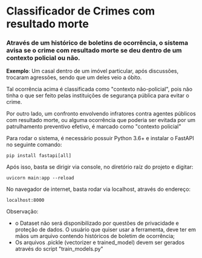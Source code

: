 # Classificador de Crimes com resultado morte
### Através de um histórico de boletins de ocorrência, o sistema avisa se o crime com resultado morte se deu dentro de um contexto policial ou não.

**Exemplo**: Um casal dentro de um imóvel particular, após discussões, trocaram agressões, sendo que um deles veio a óbito. 

Tal ocorrência acima é classificada como "contexto não-policial", pois não tinha o que ser feito pelas instituições de segurança pública para evitar o crime.  

Por outro lado, um confronto envolvendo infratores contra agentes públicos com resultado morte, ou alguma ocorrência que poderia ser evitada por um patrulhamento preventivo efetivo, é marcado como "contexto policial"

Para rodar o sistema, é necessário possuir Python 3.6+ e instalar o FastAPI no seguinte comando:
```
pip install fastapi[all]
```

Após isso, basta se dirigir via console, no diretório raíz do projeto e digitar:

```
uvicorn main:app --reload
```

No navegador de internet, basta rodar via localhost, através do endereço:

```
localhost:8000
```

Observação: 
- o Dataset não será disponibilizado por questões de privacidade e proteção de dados. O usuário que quiser usar a ferramenta, deve ter em mãos um arquivo contendo históricos de boletim de ocorrência; 
- Os arquivos .pickle (vectorizer e trained_model) devem ser gerados através do script "train_models.py"
